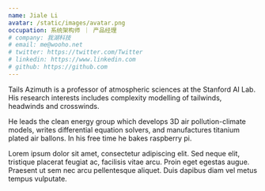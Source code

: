 ```yaml
---
name: Jiale Li
avatar: /static/images/avatar.png
occupation: 系统架构师 ｜ 产品经理
# company: 我湖科技
# email: me@wooho.net
# twitter: https://twitter.com/Twitter
# linkedin: https://www.linkedin.com
# github: https://github.com
---
```


Tails Azimuth is a professor of atmospheric sciences at the Stanford AI Lab. His research interests includes complexity modelling of tailwinds, headwinds and crosswinds.

He leads the clean energy group which develops 3D air pollution-climate models, writes differential equation solvers, and manufactures titanium plated air ballons. In his free time he bakes raspberry pi.

Lorem ipsum dolor sit amet, consectetur adipiscing elit. Sed neque elit, tristique placerat feugiat ac, facilisis vitae arcu. Proin eget egestas augue. Praesent ut sem nec arcu pellentesque aliquet. Duis dapibus diam vel metus tempus vulputate.

